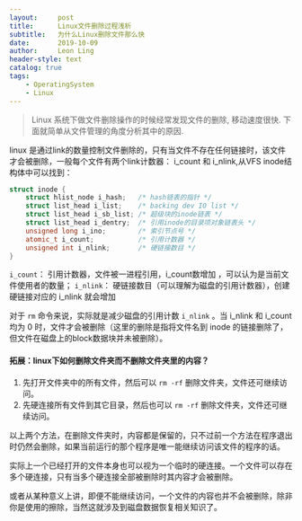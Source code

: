 ```yaml
---
layout:     post
title:      Linux文件删除过程浅析
subtitle:   为什么Linux删除文件那么快
date:       2019-10-09
author:     Leon Ling
header-style: text
catalog: true
tags:
    - OperatingSystem
    - Linux
---
```


> Linux 系统下做文件删除操作的时候经常发现文件的删除, 移动速度很快. 下面就简单从文件管理的角度分析其中的原因.

linux 是通过link的数量控制文件删除的，只有当文件不存在任何链接时，该文件才会被删除，一般每个文件有两个link计数器： i_count 和 i_nlink,从VFS inode结构体中可以找到：

```cpp
struct inode {
	struct hlist_node i_hash;   /* hash链表的指针 */
	struct list_head i_list;    /* backing dev IO list */
	struct list_head i_sb_list; /* 超级块的inode链表 */
	struct list_head i_dentry;  /* 引用inode的目录项对象链表头 */
	unsigned long i_ino;        /* 索引节点号 */
	atomic_t i_count;           /* 引用计数器 */
	unsigned int i_nlink;       /* 硬链接数目 */
}
```

`i_count`： 引用计数器，文件被一进程引用，i_count数增加 ，可以认为是当前文件使用者的数量； `i_nlink`： 硬链接数目（可以理解为磁盘的引用计数器），创建硬链接对应的 i_nlink 就会增加

对于 `rm` 命令来说，实际就是减少磁盘的引用计数 `i_nlink` 。当 i_nlink 和 i_count 均为 0 时，文件才会被删除（这里的删除是指将文件名到 inode 的链接删除了，但文件在磁盘上的block数据块并未被删除）。

#### 拓展：**linux下如何删除文件夹而不删除文件夹里的内容？**

1. 先打开文件夹中的所有文件，然后可以 `rm -rf` 删除文件夹，文件还可继续访问。
2. 先硬连接所有文件到其它目录，然后也可以 `rm -rf` 删除文件夹，文件还可继续访问。

以上两个方法，在删除文件夹时，内容都是保留的，只不过前一个方法在程序退出时仍然会删除，如果当前运行的那个程序是唯一能继续访问该文件的程序的话。

实际上一个已经打开的文件本身也可以视为一个临时的硬连接。一个文件可以存在多个硬连接，只有当多个硬连接全部被删除时其内容才会被删除。

或者从某种意义上讲，即便不能继续访问，一个文件的内容也并不会被删除，除非你是使用的擦除，当然这就涉及到磁盘数据恢复相关知识了。